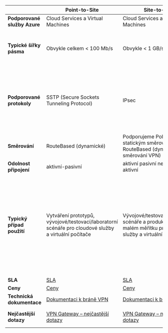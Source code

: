 |  | **Point-to-Site** | **Site-to-Site** | **ExpressRoute** |
| --- | --- | --- | --- |
| **Podporované služby Azure** |Cloud Services a Virtual Machines |Cloud Services a Virtual Machines |[Seznam služeb](../articles/expressroute/expressroute-faqs.md#supported-services) |
| **Typické šířky pásma** |Obvykle celkem < 100 Mb/s |Obvykle < 1 GB/s agregace |50 Mb/s, 100 Mb/s, 200 Mb/s, 500 Mb/s, 1 Gb/s, 2 Gb/s, 5 Gb/s, 10 Gb/s |
| **Podporované protokoly** |SSTP (Secure Sockets Tunneling Protocol) |IPsec |Přímé připojení přes sítě VLAN, technologie VPN od poskytovatelů síťových služeb (MPLS, VPLS…) |
| **Směrování** |RouteBased (dynamické) |Podporujeme PolicyBased (se statickým směrováním) a RouteBased (dynamické směrování VPN) |Protokol BGP |
| **Odolnost připojení** |aktivní-pasivní |aktivní pasivní nebo aktivní aktivní |aktivní-aktivní |
| **Typický případ použití** |Vytváření prototypů, vývojové/testovací/laboratorní scénáře pro cloudové služby a virtuální počítače |Vývojové/testovací/laboratorní scénáře a produkční úlohy v malém měřítku pro cloudové služby a virtuální počítače |Přístup ke všem službám Azure (ověřený seznam), úlohy podnikové třídy a kritické úlohy, zálohování, velké objemy dat, Azure jako web pro zotavení po havárii |
| **SLA** |[SLA](https://azure.microsoft.com/support/legal/sla/) |[SLA](https://azure.microsoft.com/support/legal/sla/) |[SLA](https://azure.microsoft.com/support/legal/sla/) |
| **Ceny** |[Ceny](https://azure.microsoft.com/pricing/details/vpn-gateway/) |[Ceny](https://azure.microsoft.com/pricing/details/vpn-gateway/) |[Ceny](https://azure.microsoft.com/pricing/details/expressroute/) |
| **Technická dokumentace** |[Dokumentaci k bráně VPN](https://azure.microsoft.com/documentation/services/vpn-gateway/) |[Dokumentaci k bráně VPN](https://azure.microsoft.com/documentation/services/vpn-gateway/) |[Dokumentace ExpressRoute](https://azure.microsoft.com/documentation/services/expressroute/) |
| **Nejčastější dotazy** |[VPN Gateway – nejčastější dotazy](../articles/vpn-gateway/vpn-gateway-vpn-faq.md) |[VPN Gateway – nejčastější dotazy](../articles/vpn-gateway/vpn-gateway-vpn-faq.md) |[ExpressRoute – nejčastější dotazy](../articles/expressroute/expressroute-faqs.md) |

